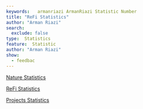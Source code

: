 ```yaml
---
keywords:   armanriazi ArmanRiazi Statistic Number
title: "ReFi Statistics"
author: "Arman Riazi"
search:
  exclude: false
type:  Statistics
feature:  Statistic
author: "Arman Riazi"
show:
  - feedbac
---
```


[Nature Statistics](./nature/statistic_nature.md)

[ReFi Statistics](./refi/statistic_refi.md)

[Projects Statistics](./projects/statistic_projects.md)
